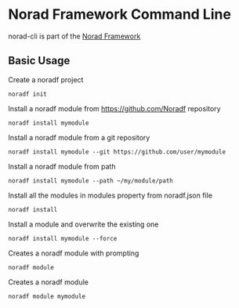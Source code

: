 # Norad Framework Command Line

norad-cli is part of the [Norad Framework](https://github.com/Noradf)

## Basic Usage

Create a noradf project

    noradf init
    
Install a noradf module from https://github.com/Noradf repository

    noradf install mymodule
    
Install a noradf module from a git repository

    noradf install mymodule --git https://github.com/user/mymodule
    
Install a noradf module from path
    
    noradf install mymodule --path ~/my/module/path
    
Install all the modules in modules property from noradf.json file

    noradf install
    
Install a module and overwrite the existing one

    noradf install mymodule --force
    
Creates a noradf module with prompting

    noradf module
    
Creates a noradf module

    noradf module mymodule